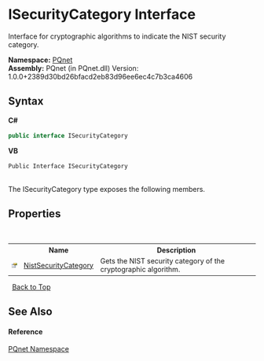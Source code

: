 # ISecurityCategory Interface
 

Interface for cryptographic algorithms to indicate the NIST security category.

**Namespace:**&nbsp;<a href="fc4f881f-e121-9cf0-ed49-65bf6b5a005d">PQnet</a><br />**Assembly:**&nbsp;PQnet (in PQnet.dll) Version: 1.0.0+2389d30bd26bfacd2eb83d96ee6ec4c7b3ca4606

## Syntax

**C#**<br />
``` C#
public interface ISecurityCategory
```

**VB**<br />
``` VB
Public Interface ISecurityCategory
```

<br />
The ISecurityCategory type exposes the following members.


## Properties
&nbsp;<table><tr><th></th><th>Name</th><th>Description</th></tr><tr><td>![Public property](media/pubproperty.gif "Public property")</td><td><a href="c42420a7-876a-6c07-2536-ae655cacf988">NistSecurityCategory</a></td><td>
Gets the NIST security category of the cryptographic algorithm.</td></tr></table>&nbsp;
<a href="#isecuritycategory-interface">Back to Top</a>

## See Also


#### Reference
<a href="fc4f881f-e121-9cf0-ed49-65bf6b5a005d">PQnet Namespace</a><br />